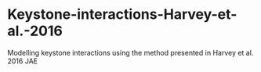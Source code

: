 # Keystone-interactions-Harvey-et-al.-2016
Modelling keystone interactions using the method presented in Harvey et al. 2016 JAE
